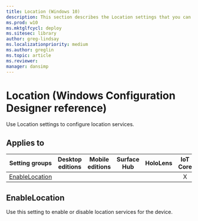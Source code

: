 ```yaml
---
title: Location (Windows 10)
description: This section describes the Location settings that you can configure in provisioning packages for Windows 10 using Windows Configuration Designer.
ms.prod: w10
ms.mktglfcycl: deploy
ms.sitesec: library
author: greg-lindsay
ms.localizationpriority: medium
ms.author: greglin
ms.topic: article
ms.reviewer: 
manager: dansimp
---
```


# Location (Windows Configuration Designer reference)

Use Location settings to configure location services.

## Applies to

| Setting groups | Desktop editions | Mobile editions | Surface Hub | HoloLens | IoT Core |
| --- | :---: | :---: | :---: | :---: | :---: |
| [EnableLocation](#enablelocation) |  |    |  |  | X |

## EnableLocation

Use this setting to enable or disable location services for the device.
